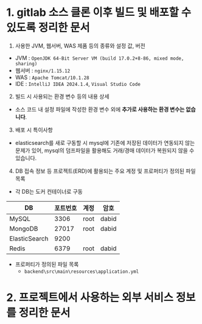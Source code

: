# 1. gitlab 소스 클론 이후 빌드 및 배포할 수 있도록 정리한 문서

1. 사용한 JVM, 웹서버, WAS 제품 등의 종류와 설정 값, 버전

- JVM : `OpenJDK 64-Bit Server VM (build 17.0.2+8-86, mixed mode, sharing)`
- 웹서버 : `nginx/1.15.12`
- WAS : `Apache Tomcat/10.1.28`
- IDE : `IntelliJ IDEA 2024.1.4`, `Visual Studio Code`

2. 빌드 시 사용되는 환경 변수 등의 내용 상세

- 소스 코드 내 설정 파일에 작성한 환경 변수 외에 **추가로 사용하는 환경 변수는 없습니다**.

3. 배포 시 특이사항

- elasticsearch를 새로 구동할 시 mysql에 기존에 저장된 데이터가 연동되지 않는 문제가 있어,
  mysql의 덤프파일을 활용해도 거래/경매 데이터가 복원되지 않을 수 있습니다.

4. DB 접속 정보 등 프로젝트(ERD)에 활용되는 주요 계정 및 프로퍼티가 정의된 파일 목록

- 각 DB는 도커 컨테이너로 구동

| DB            | 포트번호 | 계정 | 암호  |
| ------------- | -------- | ---- | ----- |
| MySQL         | 3306     | root | dabid |
| MongoDB       | 27017    | root | dabid |
| ElasticSearch | 9200     |      |       |
| Redis         | 6379     | root | dabid |

- 프로퍼티가 정의된 파일 목록
  - `backend\src\main\resources\application.yml`

# 2. 프로젝트에서 사용하는 외부 서비스 정보를 정리한 문서

